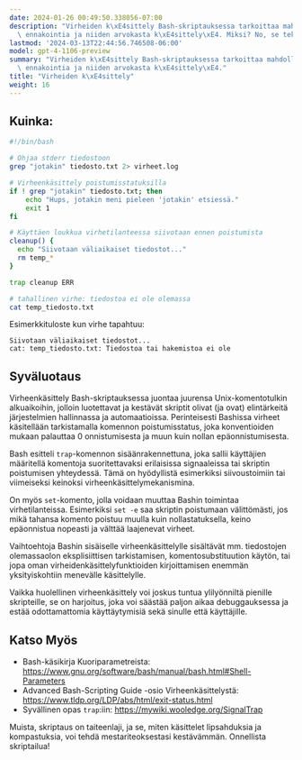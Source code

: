 ```yaml
---
date: 2024-01-26 00:49:50.338056-07:00
description: "Virheiden k\xE4sittely Bash-skriptauksessa tarkoittaa mahdollisten ongelmakohtien\
  \ ennakointia ja niiden arvokasta k\xE4sittely\xE4. Miksi? No, se tekee\u2026"
lastmod: '2024-03-13T22:44:56.746508-06:00'
model: gpt-4-1106-preview
summary: "Virheiden k\xE4sittely Bash-skriptauksessa tarkoittaa mahdollisten ongelmakohtien\
  \ ennakointia ja niiden arvokasta k\xE4sittely\xE4."
title: "Virheiden k\xE4sittely"
weight: 16
---
```


## Kuinka:
```Bash
#!/bin/bash

# Ohjaa stderr tiedostoon
grep "jotakin" tiedosto.txt 2> virheet.log

# Virheenkäsittely poistumisstatuksilla
if ! grep "jotakin" tiedosto.txt; then
    echo "Hups, jotakin meni pieleen 'jotakin' etsiessä."
    exit 1
fi

# Käyttäen loukkua virhetilanteessa siivotaan ennen poistumista
cleanup() {
  echo "Siivotaan väliaikaiset tiedostot..."
  rm temp_*
}

trap cleanup ERR

# tahallinen virhe: tiedostoa ei ole olemassa
cat temp_tiedosto.txt
```

Esimerkkituloste kun virhe tapahtuu:

```
Siivotaan väliaikaiset tiedostot...
cat: temp_tiedosto.txt: Tiedostoa tai hakemistoa ei ole
```

## Syväluotaus
Virheenkäsittely Bash-skriptauksessa juontaa juurensa Unix-komentotulkin alkuaikoihin, jolloin luotettavat ja kestävät skriptit olivat (ja ovat) elintärkeitä järjestelmien hallinnassa ja automaatioissa. Perinteisesti Bashissa virheet käsitellään tarkistamalla komennon poistumisstatus, joka konventioiden mukaan palauttaa 0 onnistumisesta ja muun kuin nollan epäonnistumisesta.

Bash esitteli `trap`-komennon sisäänrakennettuna, joka sallii käyttäjien määritellä komentoja suoritettavaksi erilaisissa signaaleissa tai skriptin poistumisen yhteydessä. Tämä on hyödyllistä esimerkiksi siivoustoimiin tai viimeiseksi keinoksi virheenkäsittelymekanismina.

On myös `set`-komento, jolla voidaan muuttaa Bashin toimintaa virhetilanteissa. Esimerkiksi `set -e` saa skriptin poistumaan välittömästi, jos mikä tahansa komento poistuu muulla kuin nollastatuksella, keino epäonnistua nopeasti ja välttää laajenevat virheet.

Vaihtoehtoja Bashin sisäiselle virheenkäsittelylle sisältävät mm. tiedostojen olemassaolon eksplisiittisen tarkistamisen, komentosubstituution käytön, tai jopa oman virheidenkäsittelyfunktioiden kirjoittamisen enemmän yksityiskohtiin menevälle käsittelylle.

Vaikka huolellinen virheenkäsittely voi joskus tuntua ylilyönniltä pienille skripteille, se on harjoitus, joka voi säästää paljon aikaa debuggauksessa ja estää odottamattomia käyttäytymisiä sekä sinulle että käyttäjille.

## Katso Myös
- Bash-käsikirja Kuoriparametreista: https://www.gnu.org/software/bash/manual/bash.html#Shell-Parameters
- Advanced Bash-Scripting Guide -osio Virheenkäsittelystä: https://www.tldp.org/LDP/abs/html/exit-status.html
- Syvällinen opas `trap`:iin: https://mywiki.wooledge.org/SignalTrap

Muista, skriptaus on taiteenlaji, ja se, miten käsittelet lipsahduksia ja kompastuksia, voi tehdä mestariteoksestasi kestävämmän. Onnellista skriptailua!
